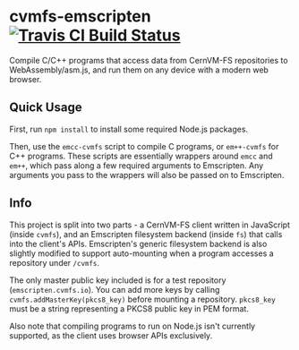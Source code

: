 # cvmfs-emscripten [![Travis CI Build Status](https://travis-ci.org/cvmfs-contrib/cvmfs-emscripten.svg?branch=master)](https://travis-ci.org/cvmfs-contrib/cvmfs-emscripten)

Compile C/C++ programs that access data from CernVM-FS repositories to WebAssembly/asm.js,
and run them on any device with a modern web browser.

## Quick Usage

First, run `npm install` to install some required Node.js packages.

Then, use the `emcc-cvmfs` script to compile C programs, or `em++-cvmfs` for C++ programs. These scripts are essentially wrappers around `emcc` and `em++`, which pass along a few required arguments to Emscripten. Any arguments you pass to the wrappers will also be passed on to Emscripten.

## Info

This project is split into two parts - a CernVM-FS client written in JavaScript (inside `cvmfs`), and an Emscripten filesystem backend (inside `fs`) that calls into the client's APIs. Emscripten's generic filesystem backend is also slightly modified to support auto-mounting when a program accesses a repository under `/cvmfs`.

The only master public key included is for a test repository (`emscripten.cvmfs.io`). You can add more keys by calling `cvmfs.addMasterKey(pkcs8_key)` before mounting a repository. `pkcs8_key` must be a string representing a PKCS8 public key in PEM format.

Also note that compiling programs to run on Node.js isn't currently supported, as the client uses browser APIs exclusively.